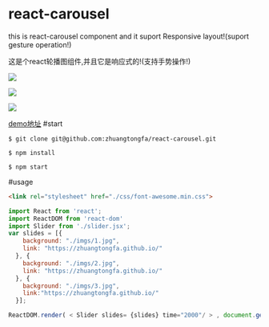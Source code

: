 # react-carousel
this is react-carousel component and it suport Responsive layout!(suport gesture operation!)

这是个react轮播图组件,并且它是响应式的!(支持手势操作!)

![](https://raw.githubusercontent.com/zhuangtongfa/react-carousel/master/example/imgs/carousel1.png)

![](https://raw.githubusercontent.com/zhuangtongfa/react-carousel/master/example/imgs/carousel2.png)

![](https://raw.githubusercontent.com/zhuangtongfa/react-carousel/master/example/imgs/carousel4.png)

[demo地址](http://senguzh.com/ztf/example/)
#start
```
$ git clone git@github.com:zhuangtongfa/react-carousel.git

$ npm install

$ npm start

```
#usage
```html
<link rel="stylesheet" href="./css/font-awesome.min.css">
```

```js
import React from 'react';
import ReactDOM from 'react-dom'
import Slider from './slider.jsx';
var slides = [{
    background: "./imgs/1.jpg",
    link: "https://zhuangtongfa.github.io/"
  }, {
    background: "./imgs/2.jpg",
    link: "https://zhuangtongfa.github.io/"
  }, {
    background: "./imgs/3.jpg",
    link:"https://zhuangtongfa.github.io/"
  }];

ReactDOM.render( < Slider slides= {slides} time="2000"/ > , document.getElementById("app"));
```
